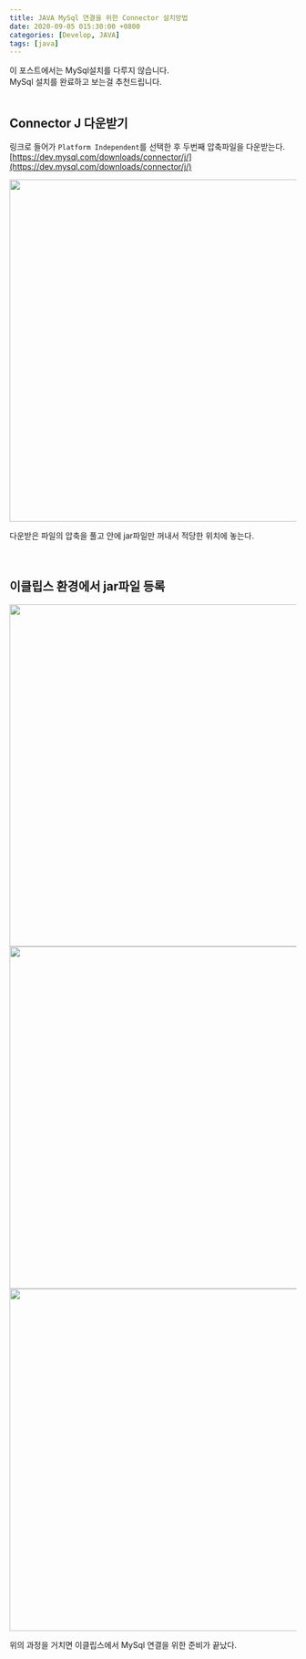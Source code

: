 ```yaml
---
title: JAVA MySql 연결을 위한 Connector 설치방법
date: 2020-09-05 015:30:00 +0800
categories: [Develop, JAVA]
tags: [java]
---
```


이 포스트에서는 MySql설치를 다루지 않습니다.  
MySql 설치를 완료하고 보는걸 추천드립니다.  
<br>

## Connector J 다운받기
링크로 들어가 `Platform Independent`를 선택한 후 두번째 압축파일을 다운받는다.  
[https://dev.mysql.com/downloads/connector/j/](https://dev.mysql.com/downloads/connector/j/)  

<img width="600px" src="https://user-images.githubusercontent.com/52627952/92299557-3a41b280-ef8e-11ea-9c86-db34ffb8dfbd.jpg">  

다운받은 파일의 압축을 풀고 안에 jar파일만 꺼내서 적당한 위치에 놓는다.  
<br><br>

## 이클립스 환경에서 jar파일 등록
<img width="600px" src="https://user-images.githubusercontent.com/52627952/92299558-3c0b7600-ef8e-11ea-816e-069f2fd305b2.jpg">  

<img width="600px" src="https://user-images.githubusercontent.com/52627952/92299560-3d3ca300-ef8e-11ea-9b62-6b0b64620b8b.jpg">  

<img width="600px" src="https://user-images.githubusercontent.com/52627952/92299559-3ca40c80-ef8e-11ea-8794-027b04111bf5.jpg">  

위의 과정을 거치면 이클립스에서 MySql 연결을 위한 준비가 끝났다.  